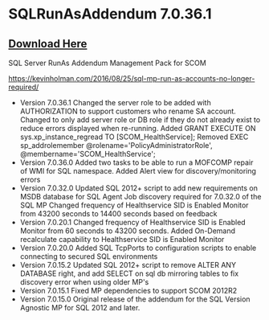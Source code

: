 # SQLRunAsAddendum 7.0.36.1

## [Download Here][Download]

[Download]: https://github.com/thekevinholman/SQLRunAsAddendum/archive/refs/heads/master.zip

SQL Server RunAs Addendum Management Pack for SCOM

https://kevinholman.com/2016/08/25/sql-mp-run-as-accounts-no-longer-required/

* Version 7.0.36.1
Changed the server role to be added with AUTHORIZATION to support customers who rename SA account.
Changed to only add server role or DB role if they do not already exist to reduce errors displayed when re-running.
Added GRANT EXECUTE ON sys.xp_instance_regread TO [SCOM_HealthService];
Removed EXEC sp_addrolemember @rolename='PolicyAdministratorRole', @membername='SCOM_HealthService';
* Version 7.0.36.0
Added two tasks to be able to run a MOFCOMP repair of WMI for SQL namespace.
Added Alert view for discovery/monitoring errors
* Version 7.0.32.0
Updated SQL 2012+ script to add new requirements on MSDB database for SQL Agent Job discovery required for 7.0.32.0 of the SQL MP
Changed frequency of Healthservice SID is Enabled Monitor from 43200 seconds to 14400 seconds based on feedback
* Version 7.0.20.1
Changed frequency of Healthservice SID is Enabled Monitor from 60 seconds to 43200 seconds.
Added On-Demand recalculate capability to Healthservice SID is Enabled Monitor
* Version 7.0.20.0
Added SQL TcpPorts to configuration scripts to enable connecting to secured SQL environments
* Version 7.0.15.2
Updated SQL 2012+ script to remove ALTER ANY DATABASE right, and add SELECT on sql db mirroring tables to fix discovery error when using older MP's
* Version 7.0.15.1
Fixed MP dependencies to support SCOM 2012R2
* Version 7.0.15.0
Original release of the addendum for the SQL Version Agnostic MP for SQL 2012 and later.
